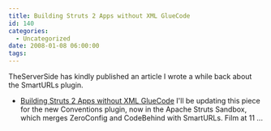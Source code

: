 ```yaml
---
title: Building Struts 2 Apps without XML GlueCode
id: 140
categories:
  - Uncategorized
date: 2008-01-08 06:00:00
tags:
---
```


TheServerSide has kindly published an article I wrote a while back about the SmartURLs plugin.

*   [Building Struts 2 Apps without XML GlueCode](http://www.theserverside.com/tt/articles/article.tss?l=SmartURLs)
I'll be updating this piece for the new Conventions plugin, now in the Apache Struts Sandbox, which merges ZeroConfig and CodeBehind with SmartURLs. Film at 11 ...